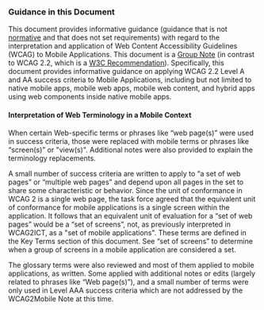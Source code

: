### Guidance in this Document

This document provides informative guidance (guidance that is not [normative](https://www.w3.org/TR/WCAG22/#dfn-normative) and that does not set requirements) with regard to the interpretation and application of Web Content Accessibility Guidelines (WCAG) to Mobile Applications. This document is a [Group Note](https://www.w3.org/standards/types/#x2-5-2-group-note) (in contrast to WCAG 2.2, which is a [W3C Recommendation](https://www.w3.org/standards/types/#REC)). Specifically, this document provides informative guidance on applying WCAG 2.2 Level A and AA success criteria to Mobile Applications, including but not limited to native mobile apps, mobile web apps, mobile web content, and hybrid apps using web components inside native mobile apps.

#### Interpretation of Web Terminology in a Mobile Context

When certain Web-specific terms or phrases like “web page(s)” were used in success criteria, those were replaced with mobile terms or phrases like “screen(s)” or "view(s)". Additional notes were also provided to explain the terminology replacements.

A small number of success criteria are written to apply to “a set of web pages” or “multiple web pages” and depend upon all pages in the set to share some characteristic or behavior. Since the unit of conformance in WCAG 2 is a single web page, the task force agreed that the equivalent unit of conformance for mobile applications is a single screen within the application. It follows that an equivalent unit of evaluation for a “set of web pages” would be a “set of screens”, not, as previously interpreted in WCAG2ICT, as a "set of mobile applications". These terms are defined in the Key Terms section of this document. See “set of screens” to determine when a group of screens in a mobile application are considered a set.

The glossary terms were also reviewed and most of them applied to mobile applications, as written. Some applied with additional notes or edits (largely related to phrases like “Web page(s)”), and a small number of terms were only used in Level AAA success criteria which are not addressed by the WCAG2Mobile Note at this time.
